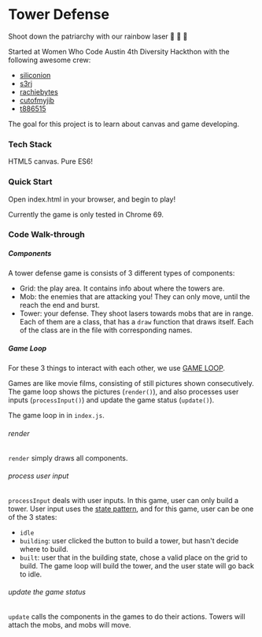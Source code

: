 # Tower Defense

Shoot down the patriarchy with our rainbow laser :rainbow: :rainbow: :rainbow:

Started at Women Who Code Austin 4th Diversity Hackthon with the following awesome crew:
* [siliconion](https://github.com/siliconion)
* [s3rj](https://github.com/s3rj)
* [rachiebytes](https://github.com/rachiebytes)
* [cutofmyjib](https://github.com/cutofmyjib)
* [t886515](https://github.com/t886515)

The goal for this project is to learn about canvas and game developing.

### Tech Stack
HTML5 canvas. Pure ES6!
 

### Quick Start
Open index.html in your browser, and begin to play!

Currently the game is only tested in Chrome 69.

### Code Walk-through

##### Components
A tower defense game is consists of 3 different types of components:
* Grid: the play area. It contains info about where the towers are.
* Mob: the enemies that are attacking you! They can only move, until the reach the end and burst.
* Tower: your defense. They shoot lasers towards mobs that are in range.
Each of them are a class, that has a `draw` function that draws itself. Each of the class are in the file with corresponding names. 

##### Game Loop
For these 3 things to interact with each other, we use [GAME LOOP](http://gameprogrammingpatterns.com/game-loop.html). 

Games are like movie films, consisting of still pictures shown consecutively. The game loop shows the pictures (`render()`), and also processes user inputs (`processInput()`) and update the game status (`update()`).

The game loop in in `index.js`.

###### render
`render` simply draws all components.

###### process user input
`processInput` deals with user inputs. In this game, user can only build a tower. User input uses the [state pattern](http://gameprogrammingpatterns.com/state.html), and for this game, user can be one of the 3 states: 
* `idle` 
* `building`: user clicked the button to build a tower, but hasn't decide where to build.
* `built`: user that in the building state, chose a valid place on the grid to build. The game loop will build the tower, and the user state will go back to idle.

###### update the game status
 `update` calls the components in the games to do their actions. Towers will attach the mobs, and mobs will move. 



